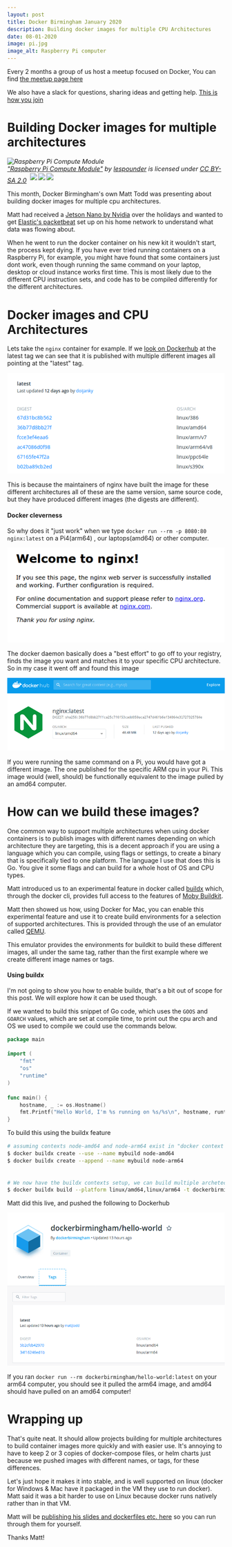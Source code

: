 ```yaml
---
layout: post
title: Docker Birmingham January 2020
description: Building docker images for multiple CPU Architectures
date: 08-01-2020
image: pi.jpg
image_alt: Raspberry Pi computer
---
```


Every 2 months a group of us host a meetup focused on Docker, You can find [the meetup page here](https://www.meetup.com/Docker-Birmingham/)

We also have a slack for questions, sharing ideas and getting help. [This is how you join](https://join.slack.com/t/docker-birmingham/shared_invite/enQtMzc3MTAyMzYwMzg5LWIzYzlkY2FlNmJjZDk0NjgwMGNkMjM1ODVkNzU3M)



# Building Docker images for multiple architectures

<p style="font-size: 0.9rem;font-style: italic;"><img style="display: block;" src="https://farm3.staticflickr.com/2907/14050434430_c8929e270f_b.jpg" alt="Raspberry Pi Compute Module"><a href="https://www.flickr.com/photos/45703688@N07/14050434430">"Raspberry Pi Compute Module"</a><span> by <a href="https://www.flickr.com/photos/45703688@N07">lespounder</a></span> is licensed under <a href="https://creativecommons.org/licenses/by-sa/2.0/?ref=ccsearch&atype=html" style="margin-right: 5px;">CC BY-SA 2.0</a><a href="https://creativecommons.org/licenses/by-sa/2.0/?ref=ccsearch&atype=html" target="_blank" rel="noopener noreferrer" style="display: inline-block;white-space: none;margin-top: 2px;margin-left: 3px;height: 22px !important;"><img style="height: inherit;margin-right: 3px;display: inline-block;" src="https://search.creativecommons.org/static/img/cc_icon.svg" /><img style="height: inherit;margin-right: 3px;display: inline-block;" src="https://search.creativecommons.org/static/img/cc-by_icon.svg" /><img style="height: inherit;margin-right: 3px;display: inline-block;" src="https://search.creativecommons.org/static/img/cc-sa_icon.svg" /></a></p>

This month, Docker Birmingham's own Matt Todd was presenting about building docker images for multiple cpu architectures.

Matt had received a [Jetson Nano by Nvidia](https://developer.nvidia.com/embedded/jetson-nano-developer-kit) over the 
holidays and wanted to get [Elastic's packetbeat](https://www.elastic.co/products/beats/packetbeat)
set up on his home network to understand what data was flowing about. 

When he went to run the docker container on his new kit it wouldn't start, the process kept dying. If you have ever tried
running containers on a Raspberry Pi, for example, you might have found that some containers just dont work, even though 
running the same command on your laptop, desktop or cloud instance works first time. This is most likely due to the 
different CPU instruction sets, and code has to be compiled differently for the different architectures.


# Docker images and CPU Architectures
Lets take the `nginx` container for example. If we [look on Dockerhub](https://hub.docker.com/_/nginx?tab=tags) at the 
latest tag we can see that it is published with multiple different images all pointing at the "latest" tag. 

![nginx latest tag dockerhub, multiple arch/os values](/images/nginx-os-arch.png)

This is because the maintainers of nginx have built the image for these different architectures all of these are the same 
version, same source code, but they have produced different images (the digests are different). 

#### Docker cleverness 
So why does it "just work" when we type `docker run --rm -p 8080:80 nginx:latest` on a Pi4(arm64) , our laptops(amd64) or
 other computer.

![nginx splash screen](/images/nginx-splash.png)

The docker daemon basically does a "best effort" to go off to your registry, finds the image you want and matches it to 
your specific CPU architecture. So in my case it went off and found this image 

![nginx latest for amd64](/images/nginx-latest.png)

If you were running the same command on a Pi, you would have got a different image. The one published for the specific 
ARM cpu in your Pi. This image would (well, should) be functionally equivalent to the image pulled by an amd64 computer.

# How can we build these images?

One common way to support multiple architectures when using docker containers is to publish images with different names
depending on which architecture they are targeting, this is a decent approach if you are using a language which you can 
compile, using flags or settings, to create a binary that is specifically tied to one platform. The language I use that 
does this is Go. You give it some flags and can build for a whole host of OS and CPU types.

Matt introduced us to an experimental feature in docker called [buildx](https://docs.docker.com/buildx/working-with-buildx/)
which, through the docker cli, provides full access to the features of [Moby Buildkit](https://github.com/moby/buildkit).

Matt then showed us how, using Docker for Mac, you can enable this experimental feature and use it to create build environments
for a selection of supported architectures. This is provided through the use of an emulator called [QEMU](https://www.qemu.org/).

This emulator provides the environments for buildkit to build these different images, all under the same tag, rather than
the first example where we create different image names or tags. 

#### Using buildx

I'm not going to show you how to enable buildx, that's a bit out of scope for this post. We will explore how it can be 
used though.

If we wanted to build this snippet of Go code, which uses the `GOOS` and `GOARCH` values, which are set at compile time,
to print out the cpu arch and OS we used to compile we could use the commands below.

```go
package main

import (
	"fmt"
	"os"
	"runtime"
)

func main() {
	hostname, _ := os.Hostname()
	fmt.Printf("Hello World, I'm %s running on %s/%s\n", hostname, runtime.GOOS, runtime.GOARCH)
}
```


To build this using the buildx feature

```sh 
# assuming contexts node-amd64 and node-arm64 exist in "docker context ls"
$ docker buildx create --use --name mybuild node-amd64
$ docker buildx create --append --name mybuild node-arm64


# We now have the buildx contexts setup, we can build multiple archetectures like this!
$ docker buildx build --platform linux/amd64,linux/arm64 -t dockerbirmingham/hello-world:latest .
```


Matt did this live, and pushed the following to Dockerhub

![dockerhub showing multiple images for the same tag](/images/dockerhub-multiple-images.png)


If you ran `docker run --rm dockerbirmingham/hello-world:latest` on your arm64 computer, you should see it pulled 
the arm64 image, and amd64 should have pulled on an amd64 computer!


# Wrapping up

That's quite neat. It should allow projects building for multiple architectures to build container images more quickly and
with easier use. It's annoying to have to keep 2 or 3 copies of docker-compose files, or helm charts just because we 
pushed images with different names, or tags, for these differences.

Let's just hope it makes it into stable, and is well supported on linux (docker for Windows & Mac have it packaged in the
VM they use to run docker). Matt said it was a bit harder to use on Linux because docker runs natively rather than in that
VM. 

Matt will be [publishing his slides and dockerfiles etc. here](https://github.com/docker-birmingham/multi-architecture-builds) so you can run 
through them for yourself.

Thanks Matt! 
